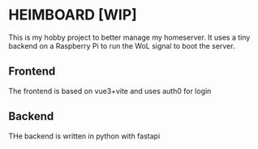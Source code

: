 # HEIMBOARD [WIP]
This is my hobby project to better manage my homeserver.
It uses a tiny backend on a Raspberry Pi to run the WoL signal to boot the server.

## Frontend
The frontend is based on vue3+vite and uses auth0 for login

## Backend
THe backend is written in python with fastapi